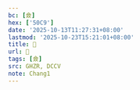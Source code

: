 ```yaml
---
bc: [僉]
hex: ['50C9']
date: '2025-10-13T11:27:31+08:00'
lastmod: '2025-10-23T15:21:01+08:00'
title: 󰘋
url: 󰘋
tags: [僉]
src: GHZR, DCCV
note: Chang1
---
```

